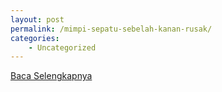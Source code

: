 ```yaml
---
layout: post
permalink: /mimpi-sepatu-sebelah-kanan-rusak/
categories:
    - Uncategorized
---
```


[Baca Selengkapnya](/09)